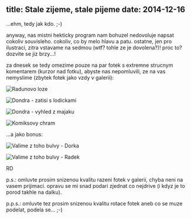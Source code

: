 title: Stale zijeme, stale pijeme
date: 2014-12-16
---

...ehm, tedy jak kdo. ;-)

anyway, nas mistni hekticky program nam bohuzel nedovoluje napsat cokoliv souvisleho. cokoliv, co by melo hlavu a patu. ostatne, jen pro ilustraci, zitra vstavame na sedmou (wtf? tohle ze je dovolena?)! proc to? dozvite se jiz brzy...!

za dnesek se tedy omezime pouze na par fotek s extremne strucnym komentarem (kurzor nad fotku), abyste nas nepomluvili, ze na vas nemyslime (zbytek fotek jako vzdy v galerii):

![Radunovo loze](http://srilanka.podgorny.cz/gallery/original/20141214_163027_image.jpg)

![Dondra - zatisi s lodickami](http://srilanka.podgorny.cz/gallery/original/20141216_173330_image.jpg)

![Dondra - vyhled z majaku](http://srilanka.podgorny.cz/gallery/original/20141216_173740_image.jpg)

![Komiksovy chram](http://srilanka.podgorny.cz/gallery/original/20141216_174016_image.jpg)

...a jako bonus:

![Valime z toho bulvy - Dorka](http://srilanka.podgorny.cz/gallery/original/20141216_173843_image.jpg)

![Valime z toho bulvy - Radek](http://srilanka.podgorny.cz/gallery/original/20141216_173842_image.jpg)

RD

p.s.: omluvte prosim snizenou kvalitu razeni fotek v galerii, chyba neni na vasem prijimaci. opravu se mi snad podari zjednat co nejdrive (i kdyz je to porod takhle na dalku).

p.p.s.: omluvte tez prosim snizenou kvalitu rotace fotek aneb co se muze podelat, podela se... ;-)
